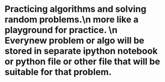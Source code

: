# Practicing algorithms and solving random problems.\n more like a playground for practice. \n Everynew problem or algo will be stored in separate ipython notebook or python file or other file that will be suitable for that problem.
